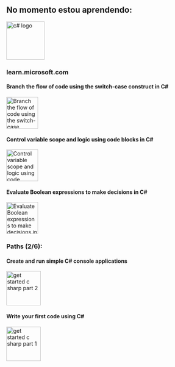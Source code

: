 ## No momento estou aprendendo:
<img src="https://upload.wikimedia.org/wikipedia/commons/thumb/d/d2/C_Sharp_Logo_2023.svg/130px-C_Sharp_Logo_2023.svg.png" alt="c# logo" width="100">
<!--<img src="https://c.tenor.com/wRDlhL1R064AAAAC/tenor.gif" alt="happy young obi wan kenobi" width="230"/>-->
<br>

### learn.microsoft.com

#### Branch the flow of code using the switch-case construct in C#
<img src="https://learn.microsoft.com/training/achievements/csharp-switch-case.svg" alt="Branch the flow of code using the switch-case construct in C#" width="83" />

#### Control variable scope and logic using code blocks in C#
<img src="https://learn.microsoft.com/en-us/training/achievements/csharp-code-blocks.svg" alt="Control variable scope and logic using code blocks in C#" width="83" />

#### Evaluate Boolean expressions to make decisions in C#
<img src="https://learn.microsoft.com/en-us/training/achievements/csharp-evaluate-boolean-expressions.svg" alt="Evaluate Boolean expressions to make decisions in C#" width="83" />

<br/>

###  Paths (2/6):
#### Create and run simple C# console applications
<img src="https://learn.microsoft.com/en-us/training/achievements/get-started-c-sharp-part-2.svg" alt="get started c sharp part 2" width="90" /> 

#### Write your first code using C#
<img src="https://learn.microsoft.com/en-us/training/achievements/get-started-c-sharp-part-1.svg" alt="get started c sharp part 1" width="90" /> 

<!--
### Recently completed modules:

#### Challenge project - Develop foreach and if-elseif-else structures to process array data in C#
<img src="https://learn.microsoft.com/training/achievements/challenge-project-arrays-iteration-selection.svg" alt="Challenge project - Develop foreach and if-elseif-else structures to process array data in C#" width="83" />

#### Guided project - Develop foreach and if-elseif-else structures to process array data in C#
<img src="https://learn.microsoft.com/training/achievements/guided-project-arrays-iteration-selection.svg" alt="Guided project - Develop foreach and if-elseif-else structures to process array data in C#" width="83" />

#### Create readable code with conventions, whitespace, and comments in C#
<img src="https://learn.microsoft.com/training/achievements/csharp-readable-code.svg" alt="Create readable code with conventions, whitespace, and comments in C#" width="80" />

#### Store and iterate through sequences of data using Arrays and the foreach statement in C#
<img src="https://learn.microsoft.com/training/achievements/csharp-arrays.svg" alt="Store and iterate through sequences of data using Arrays and the foreach statement in C#" width="80" />

#### Call methods from the .NET Class Library using C#
<img src="https://learn.microsoft.com/en-us/training/achievements/csharp-call-methods.svg" alt="Call methods from the .NET Class Library using C#" width="80" />

#### Add decision logic to your code using `if`, `else`, and `else if` statements in C#
<img src="https://learn.microsoft.com/en-us/training/achievements/csharp-if-elseif-else.svg" alt="Add decision logic to your code using `if`, `else`, and `else if` statements in C#" width="80" />
-->
